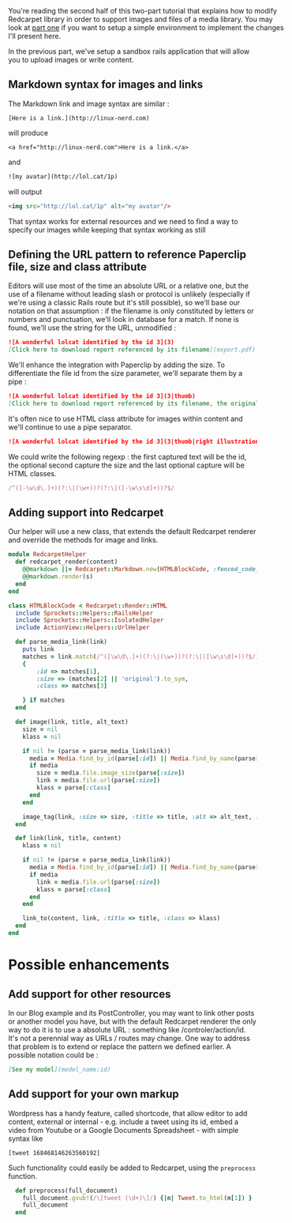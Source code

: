 <div class="alert alert-info" style="width:560px">
  <i class="icon-info-sign"></i>
  You're reading the second half of this two-part tutorial that
  explains how to modify Redcarpet library in order to support images
  and files of a media library. You may look at <a href="/blog/tutorial-how-to-extend-markdown-slash-redcarpet-to-support-a-media-library">part one</a> if you want
  to setup a simple environment to implement the changes I'll present
  here.
</div>

In the previous part, we've setup a sandbox rails application that
will allow you to upload images or write content.

## Markdown syntax for images and links 
The Markdown link and image syntax are similar : 

```
[Here is a link.](http://linux-nerd.com)
```

will produce

```
<a href="http://linux-nerd.com">Here is a link.</a>
```

and

```html
![my avatar](http://lol.cat/1p)
```

will output

```html
<img src="http://lol.cat/1p" alt="my avatar"/>
```

That syntax works for external resources and we need to find a way to specify our images while keeping that syntax working as  still

## Defining the URL pattern to reference Paperclip file, size and class attribute 
Editors will use most of the time an absolute URL or a relative one,
but the use of a filename without leading slash or protocol is
unlikely (especially if we're using a classic Rails route but it's
still possible), so we'll base our notation on that assumption : if
the filename is only constituted by letters or numbers and
punctuation, we'll look in database for a match. If none is found,
we'll use the string for the URL, unmodified :

```markdown
![A wonderful lolcat identified by the id 3](3)
[Click here to download report referenced by its filename](export.pdf)
```

We'll enhance the integration with Paperclip by adding the size. To differentiate the file id from the size parameter, we'll separate them by a pipe :

```markdown
![A wonderful lolcat identified by the id 3](3|thumb)
[Click here to download report referenced by its filename, the original size is implied](export.pdf)
```

It's often nice to use HTML class attribute for images within content and we'll continue to use a pipe separator.

```markdown
![A wonderful lolcat identified by the id 3](3|thumb|right illustration)
```

We could write the following regexp : the first captured text will be the id, the optional second capture the size and the last optional capture will be HTML classes.

```ruby
/^([-\w\d\.]+)(?:\|(\w+))?(?:\|([-\w\s\d]+))?$/
```

## Adding support into Redcarpet

Our helper will use a new class, that extends the default Redcarpet renderer and override the methods for image and links.

```ruby
module RedcarpetHelper
  def redcarpet_render(content)
    @@markdown ||= Redcarpet::Markdown.new(HTMLBlockCode, :fenced_code_blocks => true)
    @@markdown.render(s)
  end
end

class HTMLBlockCode < Redcarpet::Render::HTML
  include Sprockets::Helpers::RailsHelper
  include Sprockets::Helpers::IsolatedHelper
  include ActionView::Helpers::UrlHelper

  def parse_media_link(link)
    puts link
    matches = link.match(/^([\w\d\.]+)(?:\|(\w+))?(?:\|([\w\s\d]+))?$/)
    {
        :id => matches[1],
        :size => (matches[2] || 'original').to_sym,
        :class => matches[3]

    } if matches
  end

  def image(link, title, alt_text)
    size = nil
    klass = nil

    if nil != (parse = parse_media_link(link))
      media = Media.find_by_id(parse[:id]) || Media.find_by_name(parse[:id])
      if media
        size = media.file.image_size(parse[:size])
        link = media.file.url(parse[:size])
        klass = parse[:class]
      end
    end

    image_tag(link, :size => size, :title => title, :alt => alt_text, :class => klass)
  end

  def link(link, title, content)
    klass = nil

    if nil != (parse = parse_media_link(link))
      media = Media.find_by_id(parse[:id]) || Media.find_by_name(parse[:id])
      if media
        link = media.file.url(parse[:size])
        klass = parse[:class]
      end
    end

    link_to(content, link, :title => title, :class => klass)
  end
end
```

# Possible enhancements
## Add support for other resources
In our Blog example and its PostController, you may want to link other posts or another model you have, but with the default Redcarpet renderer the only way to do it is to use a absolute URL : something like /controler/action/id. It's not a perennial way as URLs / routes may change. One way to address that problem is to extend or replace the pattern we defined earlier. A possible notation could be :

```markdown
[See my model](model_name:id)
```

## Add support for your own markup
Wordpress has a handy feature, called shortcode, that allow editor to add content, external or internal - e.g. include a tweet using its id, embed a video from Youtube or a Google Documents Spreadsheet - with simple syntax like 

```
[tweet 168468146263560192] 
```

Such functionality could easily be added to Redcarpet, using the `preprocess` function.

```ruby
  def preprocess(full_document)
    full_document.gsub!(/\[tweet (\d+)\]/) {|m| Tweet.to_html(m[1]) }
    full_document
  end
```
